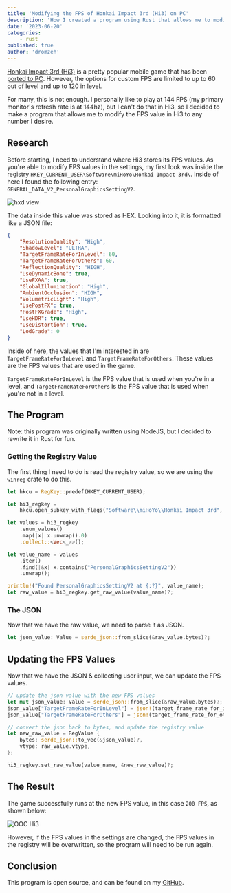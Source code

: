 ```yaml
---
title: 'Modifying the FPS of Honkai Impact 3rd (Hi3) on PC'
description: 'How I created a program using Rust that allows me to modify the FPS value in Honkai Impact 3rd (Hi3) to any number I desire.'
date: '2023-06-20'
categories:
    - rust
published: true
author: 'dromzeh'
---
```


[Honkai Impact 3rd (Hi3)](https://en.wikipedia.org/wiki/Honkai_Impact_3rd) is a pretty popular mobile game that has been [ported to PC](https://honkaiimpact3.hoyoverse.com/global/en-us/news/1977?cate=).
However, the options for custom FPS are limited to up to 60 out of level and up to 120 in level.

For many, this is not enough. I personally like to play at 144 FPS (my primary monitor's refresh rate is at 144hz), but I can't do that in Hi3, so I decided to make a program that allows me to modify the FPS value in Hi3 to any number I desire.

## Research

Before starting, I need to understand where Hi3 stores its FPS values.
As you're able to modify FPS values in the settings, my first look was inside the registry `HKEY_CURRENT_USER\Software\miHoYo\Honkai Impact 3rd\`.
Inside of here I found the following entry: `GENERAL_DATA_V2_PersonalGraphicsSettingV2`.

![hxd view](/images/hxd-hi3-regview.png)

The data inside this value was stored as HEX. Looking into it, it is formatted like a JSON file:

```json
{
    "ResolutionQuality": "High",
    "ShadowLevel": "ULTRA",
    "TargetFrameRateForInLevel": 60,
    "TargetFrameRateForOthers": 60,
    "ReflectionQuality": "HIGH",
    "UseDynamicBone": true,
    "UseFXAA": true,
    "GlobalIllumination": "High",
    "AmbientOcclusion": "HIGH",
    "VolumetricLight": "High",
    "UsePostFX": true,
    "PostFXGrade": "High",
    "UseHDR": true,
    "UseDistortion": true,
    "LodGrade": 0
}
```

Inside of here, the values that I'm interested in are `TargetFrameRateForInLevel` and `TargetFrameRateForOthers`.
These values are the FPS values that are used in the game.

`TargetFrameRateForInLevel` is the FPS value that is used when you're in a level, and `TargetFrameRateForOthers` is the FPS value that is used when you're not in a level.

## The Program

Note: this program was originally written using NodeJS, but I decided to rewrite it in Rust for fun.

### Getting the Registry Value

The first thing I need to do is read the registry value, so we are using the `winreg` crate to do this.

```rust
let hkcu = RegKey::predef(HKEY_CURRENT_USER);

let hi3_regkey =
    hkcu.open_subkey_with_flags("Software\\miHoYo\\Honkai Impact 3rd", KEY_ALL_ACCESS)?;

let values = hi3_regkey
    .enum_values()
    .map(|x| x.unwrap().0)
    .collect::<Vec<_>>();

let value_name = values
    .iter()
    .find(|&x| x.contains("PersonalGraphicsSettingV2"))
    .unwrap();

println!("Found PersonalGraphicsSettingV2 at {:?}", value_name);
let raw_value = hi3_regkey.get_raw_value(value_name)?;
```

### The JSON

Now that we have the raw value, we need to parse it as JSON.

```rust
let json_value: Value = serde_json::from_slice(&raw_value.bytes)?;
```

## Updating the FPS Values

Now that we have the JSON & collecting user input, we can update the FPS values.

```rust
// update the json value with the new FPS values
let mut json_value: Value = serde_json::from_slice(&raw_value.bytes)?;
json_value["TargetFrameRateForInLevel"] = json!(target_frame_rate_for_in_level);
json_value["TargetFrameRateForOthers"] = json!(target_frame_rate_for_others);

// convert the json back to bytes, and update the registry value
let new_raw_value = RegValue {
    bytes: serde_json::to_vec(&json_value)?,
    vtype: raw_value.vtype,
};

hi3_regkey.set_raw_value(value_name, &new_raw_value)?;
```

## The Result

The game successfully runs at the new FPS value, in this case `200 FPS`, as shown below:

![OOC Hi3](/images/ooc-hi3-200fps.png)

However, if the FPS values in the settings are changed, the FPS values in the registry will be overwritten, so the program will need to be run again.

## Conclusion

This program is open source, and can be found on my [GitHub](https://git.dromzeh.dev/hyv-fps-unlocker).
